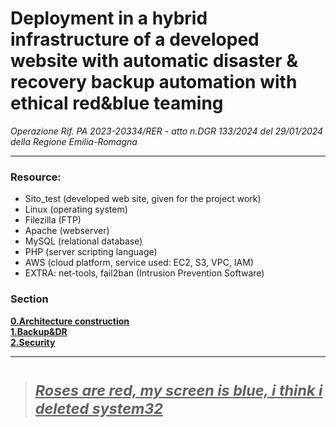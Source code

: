 # Deployment in a hybrid infrastructure of a developed website with automatic disaster & recovery backup automation with ethical red&blue teaming

_Operazione Rif. PA 2023-20334/RER - atto n.DGR 133/2024 del 29/01/2024 della Regione Emilia-Romagna_

*********************************************************************************************************************************************************
### **Resource**:
- Sito_test (developed web site, given for the project work)
- Linux (operating system)
- Filezilla (FTP)
- Apache (webserver)
- MySQL (relational database)
- PHP (server scripting language)
- AWS (cloud platform, service used: EC2, S3, VPC, IAM)
- EXTRA: net-tools, fail2ban (Intrusion Prevention Software)

### **Section**
[**0.Architecture construction**](resource/0.Architecture-construction.md)  
[**1.Backup&DR**](resource/1.Backup&DR.md)  
[**2.Security**](resource/2.Security.md)  
********************************************************************************************************************************************************
># <sub><ins>_Roses are red, my screen is blue, i think i deleted system32_ <ins></sub>
